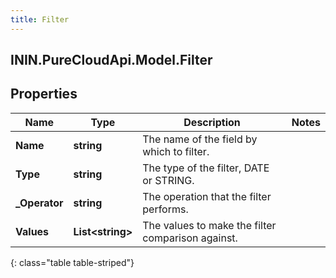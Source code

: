 ```yaml
---
title: Filter
---
```

## ININ.PureCloudApi.Model.Filter

## Properties

|Name | Type | Description | Notes|
|------------ | ------------- | ------------- | -------------|
| **Name** | **string** | The name of the field by which to filter. | |
| **Type** | **string** | The type of the filter, DATE or STRING. | |
| **_Operator** | **string** | The operation that the filter performs. | |
| **Values** | **List&lt;string&gt;** | The values to make the filter comparison against. | |
{: class="table table-striped"}


